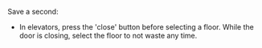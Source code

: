


Save a second:
- In elevators, press the 'close' button before selecting a floor. While the door is closing, select the floor to not waste any time.

